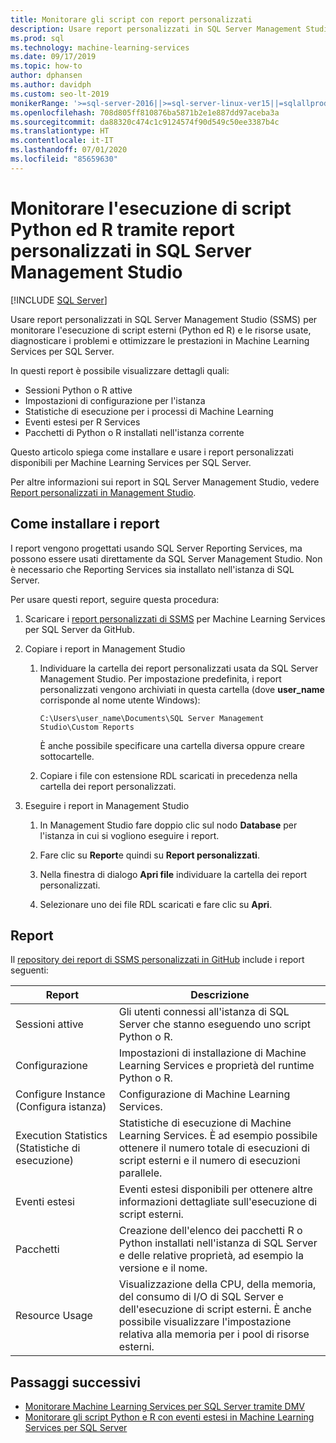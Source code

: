 ```yaml
---
title: Monitorare gli script con report personalizzati
description: Usare report personalizzati in SQL Server Management Studio (SSMS) per monitorare l'esecuzione di script esterni (Python ed R) e le risorse usate, diagnosticare i problemi e ottimizzare le prestazioni in Machine Learning Services per SQL Server.
ms.prod: sql
ms.technology: machine-learning-services
ms.date: 09/17/2019
ms.topic: how-to
author: dphansen
ms.author: davidph
ms.custom: seo-lt-2019
monikerRange: '>=sql-server-2016||>=sql-server-linux-ver15||=sqlallproducts-allversions'
ms.openlocfilehash: 708d805ff810876ba5871b2e1e887dd97aceba3a
ms.sourcegitcommit: da88320c474c1c9124574f90d549c50ee3387b4c
ms.translationtype: HT
ms.contentlocale: it-IT
ms.lasthandoff: 07/01/2020
ms.locfileid: "85659630"
---
```

# <a name="monitor-python-and-r-script-execution-using-custom-reports-in-sql-server-management-studio"></a>Monitorare l'esecuzione di script Python ed R tramite report personalizzati in SQL Server Management Studio
 [!INCLUDE [SQL Server](../../includes/applies-to-version/sqlserver.md)]

Usare report personalizzati in SQL Server Management Studio (SSMS) per monitorare l'esecuzione di script esterni (Python ed R) e le risorse usate, diagnosticare i problemi e ottimizzare le prestazioni in Machine Learning Services per SQL Server.

In questi report è possibile visualizzare dettagli quali:

- Sessioni Python o R attive
- Impostazioni di configurazione per l'istanza
- Statistiche di esecuzione per i processi di Machine Learning
- Eventi estesi per R Services
- Pacchetti di Python o R installati nell'istanza corrente

Questo articolo spiega come installare e usare i report personalizzati disponibili per Machine Learning Services per SQL Server.

Per altre informazioni sui report in SQL Server Management Studio, vedere [Report personalizzati in Management Studio](../../ssms/object/custom-reports-in-management-studio.md).

## <a name="how-to-install-the-reports"></a>Come installare i report

I report vengono progettati usando SQL Server Reporting Services, ma possono essere usati direttamente da SQL Server Management Studio. Non è necessario che Reporting Services sia installato nell'istanza di SQL Server.

Per usare questi report, seguire questa procedura:

1. Scaricare i [report personalizzati di SSMS](https://github.com/Microsoft/sql-server-samples/tree/master/samples/features/machine-learning-services/ssms-custom-reports) per Machine Learning Services per SQL Server da GitHub.

2. Copiare i report in Management Studio

    1. Individuare la cartella dei report personalizzati usata da SQL Server Management Studio. Per impostazione predefinita, i report personalizzati vengono archiviati in questa cartella (dove **user_name** corrisponde al nome utente Windows):

        `C:\Users\user_name\Documents\SQL Server Management Studio\Custom Reports`

       È anche possibile specificare una cartella diversa oppure creare sottocartelle.

    2. Copiare i file con estensione RDL scaricati in precedenza nella cartella dei report personalizzati.

3. Eseguire i report in Management Studio

    1. In Management Studio fare doppio clic sul nodo **Database** per l'istanza in cui si vogliono eseguire i report.

    2. Fare clic su **Report**e quindi su **Report personalizzati**.

    3. Nella finestra di dialogo **Apri file** individuare la cartella dei report personalizzati.

    4. Selezionare uno dei file RDL scaricati e fare clic su **Apri**.

## <a name="reports"></a>Report

Il [repository dei report di SSMS personalizzati in GitHub](https://github.com/Microsoft/sql-server-samples/tree/master/samples/features/machine-learning-services/ssms-custom-reports) include i report seguenti:

| Report | Descrizione |
|-|-|
| Sessioni attive | Gli utenti connessi all'istanza di SQL Server che stanno eseguendo uno script Python o R. |
| Configurazione | Impostazioni di installazione di Machine Learning Services e proprietà del runtime Python o R. |
| Configure Instance (Configura istanza) | Configurazione di Machine Learning Services. |
| Execution Statistics (Statistiche di esecuzione) | Statistiche di esecuzione di Machine Learning Services. È ad esempio possibile ottenere il numero totale di esecuzioni di script esterni e il numero di esecuzioni parallele. |
| Eventi estesi | Eventi estesi disponibili per ottenere altre informazioni dettagliate sull'esecuzione di script esterni. |
| Pacchetti | Creazione dell'elenco dei pacchetti R o Python installati nell'istanza di SQL Server e delle relative proprietà, ad esempio la versione e il nome. |
| Resource Usage | Visualizzazione della CPU, della memoria, del consumo di I/O di SQL Server e dell'esecuzione di script esterni. È anche possibile visualizzare l'impostazione relativa alla memoria per i pool di risorse esterni. |

## <a name="next-steps"></a>Passaggi successivi

- [Monitorare Machine Learning Services per SQL Server tramite DMV](monitor-sql-server-machine-learning-services-using-dynamic-management-views.md)
- [Monitorare gli script Python e R con eventi estesi in Machine Learning Services per SQL Server](extended-events.md)
